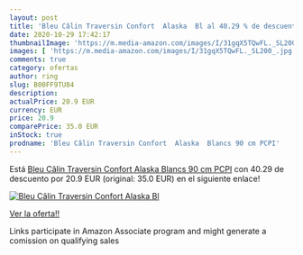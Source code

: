 ```yaml
---
layout: post
title: 'Bleu Câlin Traversin Confort  Alaska  Bl al 40.29 % de descuento'
date: 2020-10-29 17:42:17
thumbnailImage: 'https://m.media-amazon.com/images/I/31gqX5TQwFL._SL200_.jpg'
images: [ 'https://m.media-amazon.com/images/I/31gqX5TQwFL._SL200_.jpg' ]
comments: true
category: ofertas
author: ring
slug: B00FF9TU84
description:
actualPrice: 20.9 EUR
currency: EUR
price: 20.9
comparePrice: 35.0 EUR
inStock: true
prodname: 'Bleu Câlin Traversin Confort  Alaska  Blancs 90 cm PCPI'
---
```


Está [Bleu Câlin Traversin Confort  Alaska  Blancs 90 cm PCPI](https://www.amazon.fr/dp/B00FF9TU84/?tag=tolees0d-21) con 40.29 de descuento por 20.9 EUR (original: 35.0 EUR) en el siguiente enlace!

[![Bleu Câlin Traversin Confort  Alaska  Bl](https://m.media-amazon.com/images/I/31gqX5TQwFL._SL200_.jpg)](https://www.amazon.fr/dp/B00FF9TU84/?tag=tolees0d-21)

[Ver la oferta!!](https://www.amazon.fr/dp/B00FF9TU84/?tag=tolees0d-21)

Links participate in Amazon Associate program and might generate a comission on qualifying sales


